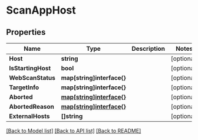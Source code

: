 # ScanAppHost

## Properties

Name | Type | Description | Notes
------------ | ------------- | ------------- | -------------
**Host** | **string** |  | [optional] 
**IsStartingHost** | **bool** |  | [optional] 
**WebScanStatus** | **map[string]interface{}** |  | [optional] 
**TargetInfo** | **map[string]interface{}** |  | [optional] 
**Aborted** | [**map[string]interface{}**](.md) |  | [optional] 
**AbortedReason** | [**map[string]interface{}**](.md) |  | [optional] 
**ExternalHosts** | **[]string** |  | [optional] 

[[Back to Model list]](../README.md#documentation-for-models) [[Back to API list]](../README.md#documentation-for-api-endpoints) [[Back to README]](../README.md)


